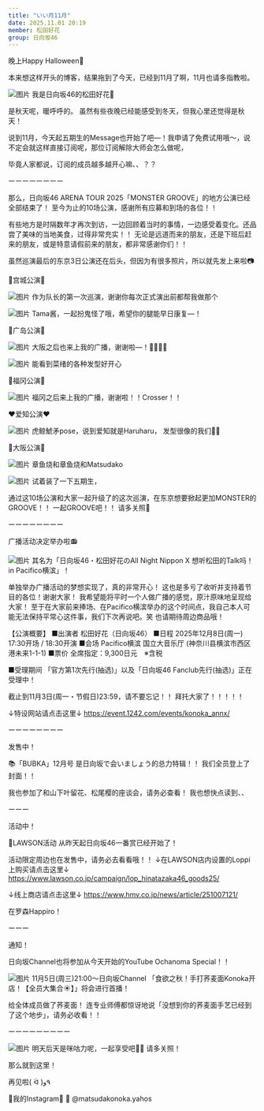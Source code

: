 ```yaml
---
title: "いい月11月"
date: 2025.11.01 20:19
member: 松田好花
group: 日向坂46
---
```


晚上Happy Halloween🎃

本来想这样开头的博客，结果拖到了今天，已经到11月了啊，11月也请多指教啦。

![图片](https://cdn.hinatazaka46.com/files/14/diary/official/member/moblog/202511/mobYBCixT.jpg)
我是日向坂46的松田好花🍁

是秋天呢，暖呼呼的。
虽然有些夜晚已经能感受到冬天，但我心里还觉得是秋天！

说到11月，今天起五期生的Message也开始了吧—！我申请了免费试用哦〜，说不定会就这样直接订阅呢，那位订阅解除大师会怎么做呢，

毕竟人家都说，订阅的成员越多越开心嘛、、？？


ーーーーーーーー


那么，日向坂46 ARENA TOUR 2025「MONSTER GROOVE」的地方公演已经全部结束了！
至今为止的10场公演，感谢所有应募和到场的各位！！

有些地方是时隔数年才再次到访，一边回顾着当时的事情，一边感受着变化。还品尝了美味的当地美食，过得非常充实！！
无论是远道而来的朋友，还是下班后赶来的朋友，或是特意请假前来的朋友，都非常感谢你们！！


虽然巡演最后的东京3日公演还在后头，但因为有很多照片，所以就先发上来啦📷

🌾宫城公演🌾

![图片](https://cdn.hinatazaka46.com/files/14/diary/official/member/moblog/202511/mobMbamVC.jpg)
作为队长的第一次巡演，谢谢你每次正式演出前都帮我做那个

![图片](https://cdn.hinatazaka46.com/files/14/diary/official/member/moblog/202511/mobN7RsoA.jpg)
Tama酱，一起扮鬼怪了哦，希望你的腿能早日康复—！

🍁广岛公演🍁

![图片](https://cdn.hinatazaka46.com/files/14/diary/official/member/moblog/202511/mobSD5v6b.jpg)
大阪之后也来上我的广播，谢谢啦—！✌🏻✌🏻

![图片](https://cdn.hinatazaka46.com/files/14/diary/official/member/moblog/202511/mobvZLunV.jpg)
能看到菜绪的各种发型好开心

🍜福冈公演🍜

![图片](https://cdn.hinatazaka46.com/files/14/diary/official/member/moblog/202511/mobFvf21D.jpg)
福冈之后来上我的广播，谢谢啦！！Crosser！！

❤️爱知公演❤️

![图片](https://cdn.hinatazaka46.com/files/14/diary/official/member/moblog/202511/moblkECrU.jpg)
虎鲸鯱矛pose，说到爱知就是Haruharu，
发型很像的我们✌🏻

🐙大阪公演🐙

![图片](https://cdn.hinatazaka46.com/files/14/diary/official/member/moblog/202511/mob8NzrzS.jpg)
章鱼烧和章鱼烧和Matsudako

![图片](https://cdn.hinatazaka46.com/files/14/diary/official/member/moblog/202511/mobyM49sy.jpg)
试着装了一下五期生，


通过这10场公演和大家一起升级了的这次巡演，在东京想要掀起更加MONSTER的GROOVE！！
一起GROOVE吧！！
请多关照👾


ーーーーーーーー


广播活动决定举办啦📻

![图片](https://cdn.hinatazaka46.com/files/14/diary/official/member/moblog/202511/mobeqnvs1.jpg)
其名为「日向坂46・松田好花のAll Night Nippon X 想听松田的Talk吗！ in Pacifico横滨」！

单独举办广播活动的梦想实现了，真的非常开心！
这也是多亏了收听并支持着节目的各位！谢谢大家！
我希望能将平时一个人做广播的感觉，原汁原味地呈现给大家！
至于在大家前来捧场、在Pacifico横滨举办的这个时间点，我自己本人可能无法保持平常心这件事，我们下次再说吧。笑
也请期待周边商品哦！

【公演概要】
■出演者
松田好花（日向坂46）
■日程
2025年12月8日(周一) 17:30开场 / 18:30开演
■会场
Pacifico横滨 国立大音乐厅
(神奈川县横滨市西区港未来1-1-1)
■票价
全席指定：9,300日元　※含税

■受理期间
「官方第1次先行(抽选)」以及「日向坂46 Fanclub先行(抽选)」正在受理中！

截止到11月3日(周一・节假日)23:59，请不要忘记！！
拜托大家了！！！！！

↓特设网站请点击这里↓
https://event.1242.com/events/konoka_annx/


ーーーーーーーー


发售中！

📚「BUBKA」12月号
是日向坂で会いましょう的总力特辑！！
我们全员登上了封面！！

我也参加了和山下叶留花、松尾樱的座谈会，请务必查看！
我也想快点读到、、


ーーー


活动中！

🥛LAWSON活动
从昨天起日向坂46一番赏已经开始了！

活动限定周边也在发售中，请务必去看看哦！！
↓在LAWSON店内设置的Loppi上购买请点击这里↓
https://www.lawson.co.jp/campaign/lop_hinatazaka46_goods25/

↓线上商店请点击这里↓
https://www.hmv.co.jp/news/article/251007121/

在罗森Happiro！


ーーー


通知！

日向坂Channel也将参加从今天开始的YouTube Ochanoma Special！！

![图片](https://cdn.hinatazaka46.com/files/14/diary/official/member/moblog/202511/mob7hvrHH.png)
11月5日(周三)21:00～日向坂Channel
「食欲之秋！手打荞麦面Konoka开店！【全员大集合☀️】」将会进行首播！

给全体成员做了荞麦面！
连专业师傅都惊讶地说「没想到你的荞麦面手艺已经到了这个地步」，请务必收看！！


ーーーーーーーーー


![图片](https://cdn.hinatazaka46.com/files/14/diary/official/member/moblog/202511/mobAIfcd8.jpg)
明天后天是咪咕力呢，一起享受吧🫶🏻
请多关照！


那么就到这里！

再见啦( ᐛ )٩و

🐙我的Instagram🐙
🔗
@matsudakonoka.yahos